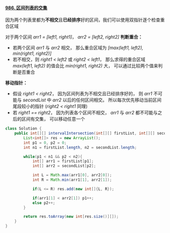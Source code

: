 #### [986. 区间列表的交集](https://leetcode-cn.com/problems/interval-list-intersections/solution/java-shuang-zhi-zhen-by-feilue-b0qt/)

因为两个列表里都为**不相交**且**已经排序**好的区间，我们可以使用双指针逐个检查重合区域


对于两个区间 *arr1 = [left1, right1]*， *arr2 = [left2, right2]*
**判断重合：**
- 若两个区间 *arr1* 与 *arr2* 相交， 那么重合区域为 *[max(left1, left2), min(right1, right2)]*
- 若不相交，则 *right1 < left2* 或 *right2 < left1*， 那么求得的重合区域 *max(left1, left2)* 的值会比 *min(right1, right2)* 大， 可以通过比较两个值来判断是否重合

**移动指针：**
- 假设 *right1 < right2*， 因为区间列表为不相交且已经排序好的， 则 *arr1* 不可能与 *secondList* 中 *arr2* 以后的任何区间相交。 所以每次优先移动当前区间尾段较小的指针 (*right2 < right1* 同理)
- 若 *right1 == right2*， 因为列表各个区间不相交， *arr1* 与 *arr2* 都不可能与之后的区间有交集， 可以移动任意一个



```java
class Solution {
    public int[][] intervalIntersection(int[][] firstList, int[][] secondList) {
        List<int[]> res = new ArrayList();
        int p1 = 0, p2 = 0;
        int n1 = firstList.length, n2 = secondList.length;

        while(p1 < n1 && p2 < n2){
            int[] arr1 = firstList[p1];
            int[] arr2 = secondList[p2];

            int L = Math.max(arr1[0], arr2[0]);
            int R = Math.min(arr1[1], arr2[1]);

            if(L <= R) res.add(new int[]{L, R});

            if(arr1[1] < arr2[1]) p1++;
            else p2++;
        }

        return res.toArray(new int[res.size()][]);
    }
}
```

